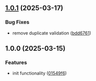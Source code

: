 ## [1.0.1](https://github.com/rodbe-io/get-config/compare/v1.0.0...v1.0.1) (2025-03-17)


### Bug Fixes

* remove duplicate validation ([bdd6761](https://github.com/rodbe-io/get-config/commit/bdd676106a1b64a6c9b0033d3a6d4377eafb2fa7))

## 1.0.0 (2025-03-15)


### Features

* init functionality ([01549f6](https://github.com/rodbe-io/get-config/commit/01549f604073604287be82cfa524443bd62a976f))
